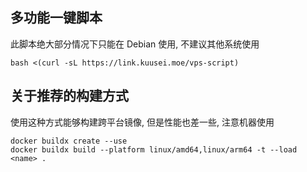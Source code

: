 ## 多功能一键脚本

此脚本绝大部分情况下只能在 Debian 使用, 不建议其他系统使用
```shell
bash <(curl -sL https://link.kuusei.moe/vps-script)
```

## 关于推荐的构建方式
使用这种方式能够构建跨平台镜像, 但是性能也差一些, 注意机器使用

```shell
docker buildx create --use
docker buildx build --platform linux/amd64,linux/arm64 -t --load <name> .
```